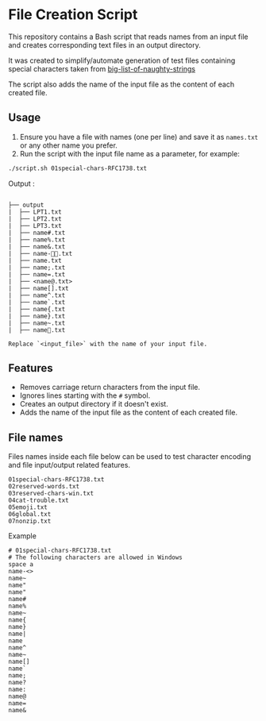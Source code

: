 # File Creation Script

This repository contains a Bash script that reads names from an input file and creates corresponding text files in an output directory.

It was created to simplify/automate generation of test files containing special characters taken from [big-list-of-naughty-strings](https://github.com/minimaxir/big-list-of-naughty-strings)

The script also adds the name of the input file as the content of each created file.

## Usage

1. Ensure you have a file with names (one per line) and save it as `names.txt` or any other name you prefer.
2. Run the script with the input file name as a parameter, for example:

```bash
./script.sh 01special-chars-RFC1738.txt


```

Output :

```shell

├── output
|  ├── LPT1.txt
|  ├── LPT2.txt
|  ├── LPT3.txt
|  ├── name#.txt
|  ├── name%.txt
|  ├── name&.txt
|  ├── name-.txt
|  ├── name.txt
|  ├── name;.txt
|  ├── name=.txt
|  ├── <name@.txt>
|  ├── name[].txt
|  ├── name^.txt
|  ├── name`.txt
|  ├── name{.txt
|  ├── name}.txt
|  ├── name~.txt
|  ├── name.txt
```

    Replace `<input_file>` with the name of your input file.

## Features

- Removes carriage return characters from the input file.
- Ignores lines starting with the `#` symbol.
- Creates an output directory if it doesn't exist.
- Adds the name of the input file as the content of each created file.

## File names

Files names inside each file below can be used  to test character encoding and file input/output related features.

```shell
01special-chars-RFC1738.txt
02reserved-words.txt
03reserved-chars-win.txt
04cat-trouble.txt
05emoji.txt
06global.txt
07nonzip.txt

```

Example

```shell
# 01special-chars-RFC1738.txt
# The following characters are allowed in Windows
space a
name-<>
name~
name"
name"
name#
name%
name~
name{
name}
name|
name
name^
name~
name[]
name`
name;
name?
name:
name@
name=
name&
```

